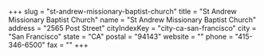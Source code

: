 +++
slug = "st-andrew-missionary-baptist-church"
title = "St Andrew Missionary Baptist Church"
name = "St Andrew Missionary Baptist Church"
address = "2565 Post Street"
cityIndexKey = "city-ca-san-francisco"
city = "San Francisco"
state = "CA"
postal = "94143"
website = ""
phone = "415-346-6500"
fax = ""
+++
